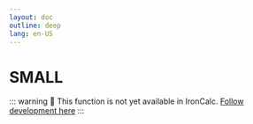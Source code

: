 ```yaml
---
layout: doc
outline: deep
lang: en-US
---
```


# SMALL

::: warning
🚧 This function is not yet available in IronCalc.
[Follow development here](https://github.com/ironcalc/IronCalc/labels/Functions)
:::